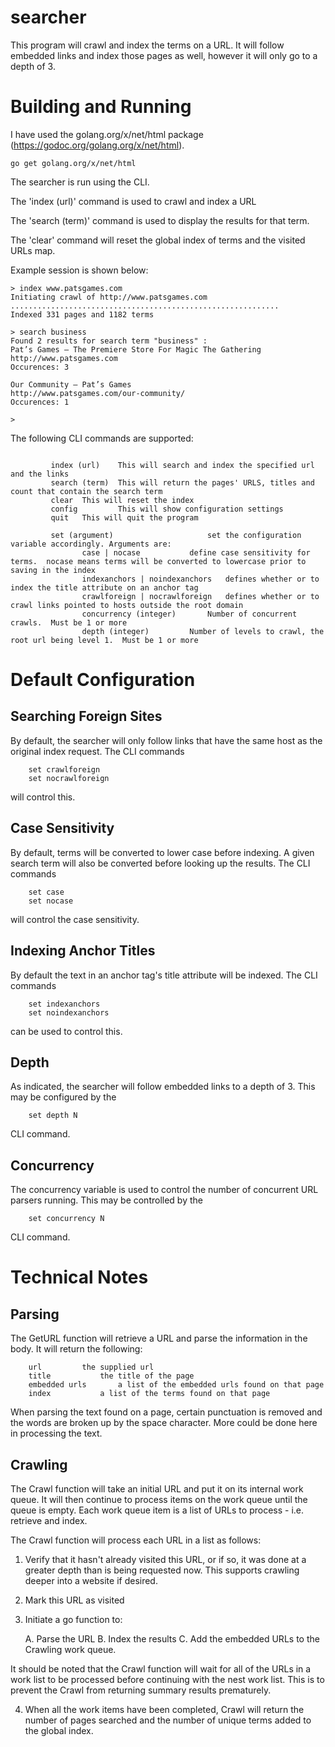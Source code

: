 # searcher

This program will crawl and index the terms  on a URL.  It will follow embedded links and index those pages as well, however it will only go to a depth of 3.

Building and Running
====================
I have used the golang.org/x/net/html package (https://godoc.org/golang.org/x/net/html). 

    go get golang.org/x/net/html
    

The searcher is run using the CLI. 

The 'index (url)' command is used to crawl and index a URL

The 'search (term)' command is used to display the results for that term.

The 'clear' command will reset the global index of terms and the visited URLs map.

Example session is shown below:
```
> index www.patsgames.com
Initiating crawl of http://www.patsgames.com
............................................................
Indexed 331 pages and 1182 terms

> search business
Found 2 results for search term "business" :
Pat’s Games – The Premiere Store For Magic The Gathering
http://www.patsgames.com
Occurences: 3

Our Community – Pat’s Games
http://www.patsgames.com/our-community/
Occurences: 1

>
```


The following CLI commands are supported:
```

         index (url)    This will search and index the specified url and the links
         search (term)  This will return the pages' URLS, titles and count that contain the search term
         clear  This will reset the index
         config         This will show configuration settings
         quit   This will quit the program

         set (argument)                 	set the configuration variable accordingly. Arguments are:
                case | nocase   		define case sensitivity for terms.  nocase means terms will be converted to lowercase prior to saving in the index
                indexanchors | noindexanchors   defines whether or to index the title attribute on an anchor tag
                crawlforeign | nocrawlforeign   defines whether or to crawl links pointed to hosts outside the root domain
                concurrency (integer) 		Number of concurrent crawls.  Must be 1 or more
                depth (integer) 		Number of levels to crawl, the root url being level 1.  Must be 1 or more

```

Default Configuration
=====================
  
Searching Foreign Sites
-----------------------

By default, the searcher will only follow links that have the same host as the original index request. The CLI commands
```
	set crawlforeign
	set nocrawlforeign
```
will control this.  

Case Sensitivity
----------------

By default, terms will be converted to lower case before indexing.  A given search term will also be converted before looking up the results. The CLI commands
```
	set case
	set nocase
```
will control the case sensitivity.

Indexing Anchor Titles
----------------------

By default the text in an anchor tag's title attribute will be indexed.  The CLI commands 
```
	set indexanchors
	set noindexanchors
```
can be used to control this.

Depth
-----

As indicated, the searcher will follow embedded links to a depth of 3.  This may be configured by the 
```
	set depth N
```
CLI command.

Concurrency
-----------

The concurrency variable is used to control the number of concurrent URL parsers running.  This may be controlled by the 
```
	set concurrency N
```
CLI command.

Technical Notes
===============

Parsing
-------

The GetURL function will retrieve a URL and parse the information in the body.  It will return the following:
```
	url			the supplied url
	title			the title of the page
	embedded urls		a list of the embedded urls found on that page
	index			a list of the terms found on that page
```

When parsing the text found on a page, certain punctuation is removed and the words are broken up by the space character.  More could be done here in
processing the text. 

Crawling
--------

The Crawl function will take an initial URL and put it on its internal work queue.  It will then continue to process items on the work queue until
the queue is empty.  Each work queue item is a list of URLs to process - i.e. retrieve and index.

The Crawl function will process each URL in a list as follows:

1. Verify that it hasn't already visited this URL, or if so, it was done at a greater depth than is being requested now.  This supports crawling deeper 
   into a website if desired.
   
2. Mark this URL as visited

3. Initiate a go function to:
	
	A. Parse the URL
	B. Index the results 
	C. Add the embedded URLs to the Crawling work queue.  
	
It should be noted that the Crawl function will wait for all of the URLs in a work list to be processed before continuing with the nest work list.  This
is to prevent the Crawl from returning summary results prematurely.

4. When all the work items have been completed, Crawl will return the number of pages searched and the number of unique terms added to the global index.
